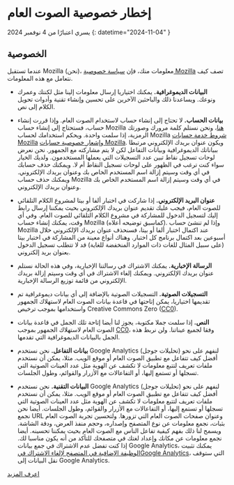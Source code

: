 # إخطار خصوصية الصوت العام 

يسري اعتبارًا من 4 نوفمبر 2024 {: datetime="2024-11-04" }

## الخصوصية

عندما تستقبل Mozilla (نحن)، معلومات منك، فإن [سياسة خصوصية Mozilla](https://www.mozilla.org/privacy) تصف كيف نتعامل مع هذه المعلومات.

* **البيانات الديموغرافية.** يمكنك اختياريا إرسال معلومات إلينا مثل لكنتك وعمرك ونوعك. ويساعدنا ذلك والباحثين الآخرين على تحسين وإنشاء تقنية وأدوات تحويل الكلام إلى نص.

* **بيانات الحساب.** لا تحتاج إلى إنشاء حساب لاستخدام الصوت العام. وإذا قررت إنشاء حساب، فستحتاج إلى إنشاء حساب Mozilla [هنا](https://commonvoice.mozilla.org/login)، ونحن نستلم كلمة مرورك وصورتك الرمزية، إذا سلمت واحدة. ويحكم استخدامك لحساب Mozilla [شروط خدمة حسابات Mozilla](https://www.mozilla.org/about/legal/terms/services/) و[إشعار خصوصية حسابات Mozilla](https://www.mozilla.org/privacy/mozilla-accounts/). ويكون عنوان بريدك الإلكتروني مرتبطا ببياناتك الديموغرافية وبيانات التفاعل لكن لا يتم مشاركته مع الجمهور. نحن نعرض لوحات تسجيل نقاط تبين عدد التسجيلات التي يعملها المستخدمون. ولديك الخيار سواء كنت ترغب في الظهور على لوحات تسجيل النقاط أم لا. ويمكنك حذف حسابك في أي وقت وسيتم إزالة اسم المستخدم الخاص بك وعنوان بريدك الإلكتروني. ويمكنك حذف حساب Mozilla في أي وقت وسيتم إزالة اسم المستخدم الخاص بك وعنوان بريدك الإلكتروني.

* **عنوان البريد الإلكتروني.** إذا شاركت في اختبار ألفا أو بيتا لمشروع الكلام التلقائي للصوت العام، فيجب عليك تقديم عنوان بريدك الإلكتروني بحيث يمكننا إرسال رابط إليك لتسجيل الدخول للمشاركة في مشروع الكلام التلقائي للصوت العام. وفي أي وقت، يمكنك إنشاء حساب Mozilla (كماسبق توضيحه أعلاه). وإذا لم تنشئ حساب Mozilla عند اكتمال اختبار ألفا أو بيتا، فسنحذف عنوان بريدك الإلكتروني خلال أسبوعين بعد اكتمال برنامج كل اختبار. وهناك أنواع معينة من المشاركة في اختبار بيتا (على سبيل المثال للغات ذات الموارد المنخفضة للغاية) قد لا تتطلب تسجيل الدخول بعنوان بريد إلكتروني.

* **الرسالة الإخبارية.** يمكنك الاشتراك في رسالتنا الإخبارية، وفي هذه الحالة نستلم عنوان بريدك الإلكتروني. ويمكنك إلغاء الاشتراك في أي وقت وسيتم إزالة بريدك الإلكتروني من قائمة توزيع الرسالة الإخبارية.

* **التسجيلات الصوتية.** التسجيلات الصوتية بالإضافة إلى أي بيانات ديموغرافية تم تقديمها اختياريا، يمكن إتاحتها في قاعدة بيانات الصوت العام لاستهلاك الجمهور واستخدامها بموجب ترخيص Creative Commons Zero ([CC0](https://creativecommons.org/publicdomain/zero/1.0/)).

* **النص.** إذا سلمت جملا مكتوبة، يجوز لنا أيضا إتاحة تلك الجمل في قاعدة بيانات الصوت العام لاستهلاك الجمهور بموجب [CC0](https://creativecommons.org/publicdomain/zero/1.0/)، وفقا لجميع عيناتنا. ولن نربط هذه الجمل بالبيانات الديموغرافية التي تقدمها.

* **بيانات التفاعل.** نحن نستخدم Google Analytics (تحليلات جوجل) لنفهم على نحو أفضل كيف تتفاعل مع تطبيق الصوت العام أو موقع الويب. مثلا، يمكن أن نستخدم ملفات تعريف لتتبع معلومات لا تكشف عن الهوية مثل عدد العينات الصوتية التي تسجلها أو تستمع إليها، أو التفاعالات مع الأزرار والقوائم، وطول الجلسات.

* **البيانات التقنية.** نحن نستخدم Google Analytics (تحليلات جوجل) لنفهم على نحو أفضل كيف تتفاعل مع تطبيق الصوت العام أو موقع الويب. مثلا، يمكن أن نستخدم ملفات تعريف لتتبع معلومات لا تكشف عن الهوية مثل عدد العينات الصوتية التي تسجلها أو تستمع إليها، أو التفاعالات مع الأزرار والقوائم، وطول الجلسات. أيضا نحن نجمع URL وعنوان صفحات الصوت العام التي تزورها. ولتحسين تجربة الصوت العام بثبات، نجمع معلومات عن نوع المتصفح وإصداره، وحجم منفذ العرض، ودقة الشاشة. ويسمح لنا ذلك بفهم كيفية تفاعل الناس مع الصوت العام بحيث يمكننا تحسينه. أيضا نجمع معلومات عن مكانك وإعداد لغتك في متصفحك للتأكد من أنه يكون مناسبا لك. إذا كنت تفضل عدم الاشتراك في جمع بيانات Google Analytics، يمكنك تثبيت [الوظيفة الإضافية في المتصفح لإلغاء الاشتراك فيGoogle Analytics](https://tools.google.com/dlpage/gaoptout)، التي ستوقف نقل البيانات إلى Google Analytics. 

[اعرف المزيد](https://github.com/common-voice/common-voice/blob/main/docs/data_dictionary.md)


